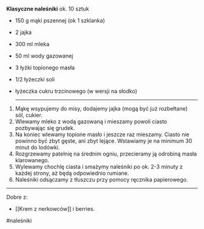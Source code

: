 **Klasyczne naleśniki** ok. 10 sztuk

-   150 g mąki pszennej (ok 1 szklanka)
-   2 jajka
-   300 ml mleka
-   50 ml wody gazowanej
-   3 łyżki topionego masła
-   1/2 łyżeczki soli
-   łyżeczka cukru trzcinowego (w wersji na słodko)  
    
    ---
    

1.  Mąkę wsypujemy do misy, dodajemy jajka (mogą być już rozbełtane) sól, cukier.
2.  Wlewamy mleko z wodą gazowaną i mieszamy powoli ciasto pozbywając się grudek.
3.  Na koniec wlewamy topione masło i jeszcze raz mieszamy. Ciasto nie powinno być zbyt gęste, ani zbyt lejące. Wstawiamy je na minimum 30 minut do lodówki.
4.  Rozgrzewamy patelnię na średnim ogniu, przecieramy ją odrobiną masła klarowanego.
5.  Wylewamy chochlę ciasta i smażymy naleśniki po ok. 2-3 minuty z każdej strony, aż będą odpowiednio rumiane.
6.  Naleśniki odsączamy z tłuszczu przy pomocy ręcznika papierowego.

---

Dobre z:
- [[Krem z nerkowców]] i berries.

#naleśniki 